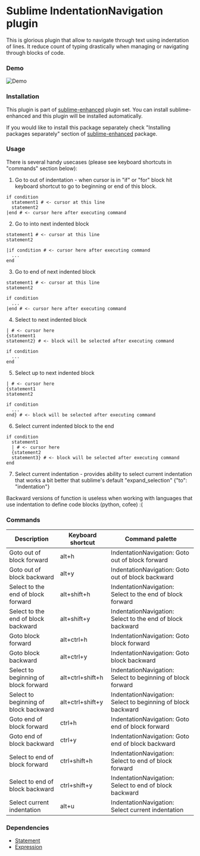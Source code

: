 # Sublime IndentationNavigation plugin

This is glorious plugin that allow to navigate through text using indentation of
lines. It reduce count of typing drastically when managing or navigating through
blocks of code.

### Demo

![Demo](https://github.com/shagabutdinov/sublime-enhanced-demos/raw/master/indentation_navigation.gif "Demo")


### Installation

This plugin is part of [sublime-enhanced](http://github.com/shagabutdinov/sublime-enhanced)
plugin set. You can install sublime-enhanced and this plugin will be installed
automatically.

If you would like to install this package separately check "Installing packages
separately" section of [sublime-enhanced](http://github.com/shagabutdinov/sublime-enhanced)
package.

### Usage

There is several handy usecases (please see keyboard shortcuts in "commands"
section below):

1. Go to out of indentation - when cursor is in "if" or "for" block hit keyboard
shortcut to go to beginning or end of this block.

  ```
  if condition
    statement1 # <- cursor at this line
    statement2
  |end # <- cursor here after executing command
  ```

2. Go to into next indented block

  ```
  statement1 # <- cursor at this line
  statement2

  |if condition # <- cursor here after executing command
    ...
  end
  ```

3. Go to end of next indented block

  ```
  statement1 # <- cursor at this line
  statement2

  if condition
    ...
  |end # <- cursor here after executing command
  ```

4. Select to next indented block

  ```
  | # <- cursor here
  {statement1
  statement2} # <- block will be selected after executing command

  if condition
    ...
  end
  ```

5. Select up to next indented block

  ```
  | # <- cursor here
  {statement1
  statement2

  if condition
    ...
  end} # <- block will be selected after executing command
  ```

6. Select current indented block to the end

  ```
  if condition
    statement1
    | # <- cursor here
    {statement2
    statement3} # <- block will be selected after executing command
  end
  ```

7. Select current indentation - provides ability to select current indentation
that works a bit better that sublime's default "expand_selection" {"to":
"indentation"}

Backward versions of function is useless when working with languages that use
indentation to define code blocks (python, cofee) :(

### Commands

| Description                           | Keyboard shortcut | Command palette                                              |
|---------------------------------------|-------------------|--------------------------------------------------------------|
| Goto out of block forward             | alt+h             | IndentationNavigation: Goto out of block forward             |
| Goto out of block backward            | alt+y             | IndentationNavigation: Goto out of block backward            |
| Select to the end of block forward    | alt+shift+h       | IndentationNavigation: Select to the end of block forward    |
| Select to the end of block backward   | alt+shift+y       | IndentationNavigation: Select to the end of block backward   |
| Goto block forward                    | alt+ctrl+h        | IndentationNavigation: Goto block forward                    |
| Goto block backward                   | alt+ctrl+y        | IndentationNavigation: Goto block backward                   |
| Select to beginning of block forward  | alt+ctrl+shift+h  | IndentationNavigation: Select to beginning of block forward  |
| Select to beginning of block backward | alt+ctrl+shift+y  | IndentationNavigation: Select to beginning of block backward |
| Goto end of block forward             | ctrl+h            | IndentationNavigation: Goto end of block forward             |
| Goto end of block backward            | ctrl+y            | IndentationNavigation: Goto end of block backward            |
| Select to end of block forward        | ctrl+shift+h      | IndentationNavigation: Select to end of block forward        |
| Select to end of block backward       | ctrl+shift+y      | IndentationNavigation: Select to end of block backward       |
| Select current indentation            | alt+u             | IndentationNavigation: Select current indentation            |


### Dependencies

* [Statement](https://github.com/shagabutdinov/sublime-statement)
* [Expression](https://github.com/shagabutdinov/sublime-expression)
